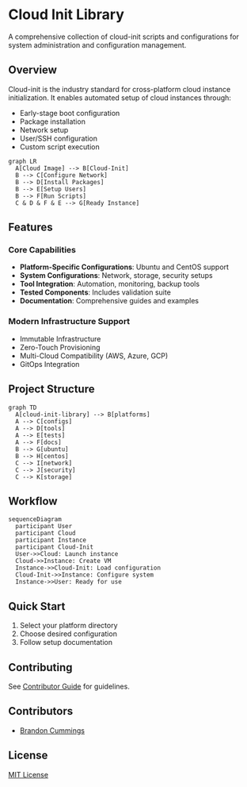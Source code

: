 # Cloud Init Library

A comprehensive collection of cloud-init scripts and configurations for system administration and configuration management.

## Overview

Cloud-init is the industry standard for cross-platform cloud instance initialization. It enables automated setup of cloud instances through:

- Early-stage boot configuration
- Package installation
- Network setup
- User/SSH configuration
- Custom script execution

```mermaid
graph LR
  A[Cloud Image] --> B[Cloud-Init]
  B --> C[Configure Network]
  B --> D[Install Packages]
  B --> E[Setup Users]
  B --> F[Run Scripts]
  C & D & F & E --> G[Ready Instance]
```

## Features

### Core Capabilities

- **Platform-Specific Configurations**: Ubuntu and CentOS support
- **System Configurations**: Network, storage, security setups
- **Tool Integration**: Automation, monitoring, backup tools
- **Tested Components**: Includes validation suite
- **Documentation**: Comprehensive guides and examples

### Modern Infrastructure Support

- Immutable Infrastructure
- Zero-Touch Provisioning
- Multi-Cloud Compatibility (AWS, Azure, GCP)
- GitOps Integration

## Project Structure

```mermaid
graph TD
  A[cloud-init-library] --> B[platforms]
  A --> C[configs]
  A --> D[tools]
  A --> E[tests]
  A --> F[docs]
  B --> G[ubuntu]
  B --> H[centos]
  C --> I[network]
  C --> J[security]
  C --> K[storage]
```

## Workflow

```mermaid
sequenceDiagram
  participant User
  participant Cloud
  participant Instance
  participant Cloud-Init
  User->>Cloud: Launch instance
  Cloud->>Instance: Create VM
  Instance->>Cloud-Init: Load configuration
  Cloud-Init->>Instance: Configure system
  Instance->>User: Ready for use
```

## Quick Start

1. Select your platform directory
2. Choose desired configuration
3. Follow setup documentation

## Contributing

See [Contributor Guide](docs/contributor-guide.md) for guidelines.

## Contributors

- [Brandon Cummings](https://github.com/rbcmgs)

## License

[MIT License](LICENSE)
